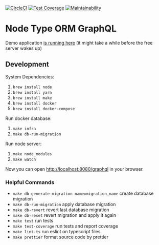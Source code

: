 [![CircleCI](https://circleci.com/gh/developer239/node-type-orm-graphql.svg?style=svg)](https://circleci.com/gh/developer239/node-type-orm-graphql)
[![Test Coverage](https://api.codeclimate.com/v1/badges/e6b658d5806762b959ca/test_coverage)](https://codeclimate.com/github/developer239/node-type-orm-graphql/test_coverage)
[![Maintainability](https://api.codeclimate.com/v1/badges/e6b658d5806762b959ca/maintainability)](https://codeclimate.com/github/developer239/node-type-orm-graphql/maintainability)

# Node Type ORM GraphQL

Demo application [is running here](https://node-type-orm-graphql.herokuapp.com/graphql) (it might take a while before the free server wakes up)

## Development

System Dependencies:

1. `brew install node`
2. `brew install yarn`
3. `brew install make`
4. `brew install docker`
5. `brew install docker-compose`

Run docker database:

1. `make infra`
2. `make db-run-migration`

Run node server:

1. `make node_modules`
2. `make watch`

Now you can open [http://localhost:8080/graphql](http://localhost:8080/graphql) in your browser.

### Helpful Commands

- `make db-generate-migration name=migration_name` create database migration
- `make db-run-migration` apply database migration
- `make db-revert` revert last database migration
- `make db-reset` revert migration and apply it again
- `make test` run tests
- `make test-coverage` run tests and report coverage
- `make lint-ts` run eslint on typescript files
- `make prettier` format source code by prettier
